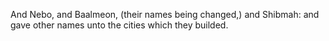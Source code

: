 And Nebo, and Baalmeon, (their names being changed,) and Shibmah: and gave other names unto the cities which they builded.
